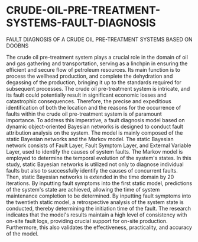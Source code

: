 # CRUDE-OIL-PRE-TREATMENT-SYSTEMS-FAULT-DIAGNOSIS
FAULT DIAGNOSIS OF A CRUDE OIL PRE-TREATMENT SYSTEMS BASED ON DOOBNS

The crude oil pre-treatment system plays a crucial role in the domain of oil and gas gathering and transportation, serving as a linchpin in ensuring the efficient and secure flow of petroleum resources. Its main function is to process the wellhead production, and complete the dehydration and degassing of the production, bringing it up to the standards required for subsequent processes. The crude oil pre-treatment system is intricate, and its fault could potentially result in significant economic losses and catastrophic consequences. Therefore, the precise and expeditious identification of both the location and the reasons for the occurrence of faults within the crude oil pre-treatment system is of paramount importance. To address this imperative, a fault diagnosis model based on dynamic object-oriented Bayesian networks is designed to conduct fault attribution analysis on the system. The model is mainly composed of the static Bayesian networks and the Markov model. The static Bayesian network consists of Fault Layer, Fault Symptom Layer, and External Variable Layer, used to identify the causes of system faults. The Markov model is employed to determine the temporal evolution of the system's states. In this study, static Bayesian networks is utilized not only to diagnose individual faults but also to successfully identify the causes of concurrent faults. Then, static Bayesian networks is extended in the time domain by 20 iterations. By inputting fault symptoms into the first static model, predictions of the system's state are achieved, allowing the time of system maintenance completion to be determined. By inputting fault symptoms into the twentieth static model, a retrospective analysis of the system state is conducted, thereby determining the initiation time of the fault. The research indicates that the model's results maintain a high level of consistency with on-site fault logs, providing crucial support for on-site production. Furthermore, this also validates the effectiveness, practicality, and accuracy of the model.
